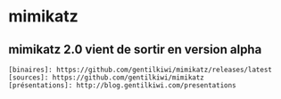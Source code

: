 
# mimikatz
## mimikatz 2.0 vient de sortir en version alpha

    [binaires]: https://github.com/gentilkiwi/mimikatz/releases/latest
    [sources]: https://github.com/gentilkiwi/mimikatz
    [présentations]: http://blog.gentilkiwi.com/presentations
